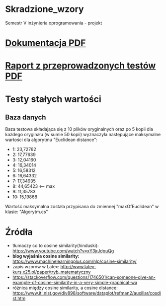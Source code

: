# Skradzione_wzory
 Semestr V inżynieria oprogramowania - projekt
# [Dokumentacja PDF](https://github.com/Filiponesco/Skradzione_wzory/blob/master/Dokumentacja/Dokumentacja_IO.pdf)
# [Raport z przeprowadzonych testów PDF](https://github.com/Filiponesco/Skradzione_wzory/blob/master/Dokumentacja/Raport%20z%20przeprowadzonych%20test%C3%B3w.pdf)

# Testy stałych wartości
## Baza danych
Baza testowa składająca się z 10 plików oryginalnych oraz po 5 kopii dla każdego oryginału (w sumie 50 kopii) wyznaczyła następujące maksymalne wartości dla algorytmu "Euclidean distance":
 - 1: 23,72762
 - 2: 17,77639
 - 3: 12,04160
 - 4: 16,34014
 - 5: 16,58312
 - 6: 16,64332
 - 7: 17,34935
 - 8: 44,65423 <-- max
 - 9: 11,35783
 - 10: 15,19868

Wartość maksymalna została przypisana do zmiennej "maxOfEuclidean" w klasie: "Algorytm.cs"

# Źródła
- tłumaczy co to cosine similarity(hinduski): https://www.youtube.com/watch?v=xY3jrJdpuQg
- **blog wyjaśnia cosine similarity:** https://www.machinelearningplus.com/nlp/cosine-similarity/
- zapis wzorów w Latex: http://www.latex-kurs.x25.pl/paper/tryb_matematyczny
- https://stackoverflow.com/questions/1746501/can-someone-give-an-example-of-cosine-similarity-in-a-very-simple-graphical-wa
- różnica między cosine similarity, a cosine distance: https://www.itl.nist.gov/div898/software/dataplot/refman2/auxillar/cosdist.htm
